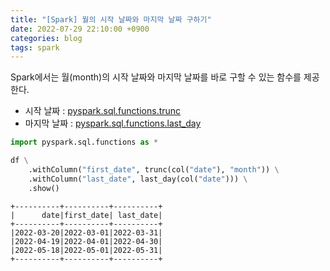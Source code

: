 ```yaml
---
title: "[Spark] 월의 시작 날짜와 마지막 날짜 구하기"
date: 2022-07-29 22:10:00 +0900
categories: blog
tags: spark
---
```


Spark에서는 월(month)의 시작 날짜와 마지막 날짜를 바로 구할 수 있는 함수를 제공한다.

- 시작 날짜 : [pyspark.sql.functions.trunc](https://spark.apache.org/docs/latest/api/python/reference/pyspark.sql/api/pyspark.sql.functions.trunc.html)
- 마지막 날짜 : [pyspark.sql.functions.last_day](https://spark.apache.org/docs/latest/api/python/reference/pyspark.sql/api/pyspark.sql.functions.last_day.html)

```python
import pyspark.sql.functions as *

df \
    .withColumn("first_date", trunc(col("date"), "month")) \
    .withColumn("last_date", last_day(col("date"))) \
    .show()
```

```
+----------+----------+----------+
|      date|first_date| last_date|
+----------+----------+----------+
|2022-03-20|2022-03-01|2022-03-31|
|2022-04-19|2022-04-01|2022-04-30|
|2022-05-18|2022-05-01|2022-05-31|
+----------+----------+----------+
```